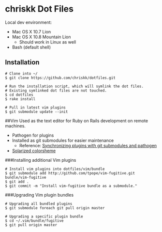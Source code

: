 # chriskk Dot Files
Local dev environment:

* Mac OS X 10.7 Lion
* Mac OS X 10.8 Mountain Lion
  * Should work in Linux as well
* Bash (default shell)

## Installation

```
# Clone into ~/
$ git clone https://github.com/chriskk/dotfiles.git
```
```
# Run the installation script, which will symlink the dot files.
# Existing symlinked dot files are not touched.
$ cd dotfiles
$ rake install
```
```
# Pull in latest vim plugins
$ git submodule update --init
```

##Vim
Used as the text editor for Ruby on Rails development on remote machines.

  * Pathogen for plugins
  * Installed as git submodules for easier maintenance
    * Reference: [Synchronizing plugins with git submodules and pathogen](http://vimcasts.org/episodes/synchronizing-plugins-with-git-submodules-and-pathogen/)
  * [Solarized colorsheme](https://github.com/altercation/vim-colors-solarized)

###Installing additional Vim plugins

```
# Install vim plugins into dotfiles/vim/bundle
$ git submodule add http://github.com/tpope/vim-fugitive.git bundle/vim-fugitive
$ git add .
$ git commit -m "Install vim-fugitive bundle as a submodule."
```
###Upgrading Vim plugin bundles

```
# Upgrading all bundled plugins
$ git submodule foreach git pull origin master
```
```
# Upgrading a specific plugin bundle
$ cd ~/.vim/bundle/fugitive
$ git pull origin master
```

